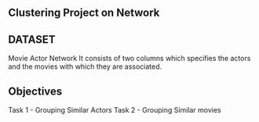 ## Clustering Project on Network

## DATASET
Movie Actor Network
It consists of two columns which specifies the actors and the movies with which they are associated.

## Objectives
Task 1 - Grouping Similar Actors
Task 2 - Grouping Similar movies


